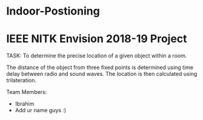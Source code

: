 # Indoor-Postioning
# IEEE NITK Envision 2018-19 Project

TASK: To determine the precise location of a given object within a room.

The distance of the object from three fixed points is determined using
time delay between radio and sound waves. The location is then
calculated using trilateration.

Team Members:
- Ibrahim
- Add ur name guys :)
